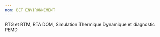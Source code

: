```yaml
---
nom: BET ENVIRONNEMENT
---
```


RTG et RTM, RTA DOM, Simulation Thermique Dynamique et diagnostic PEMD

